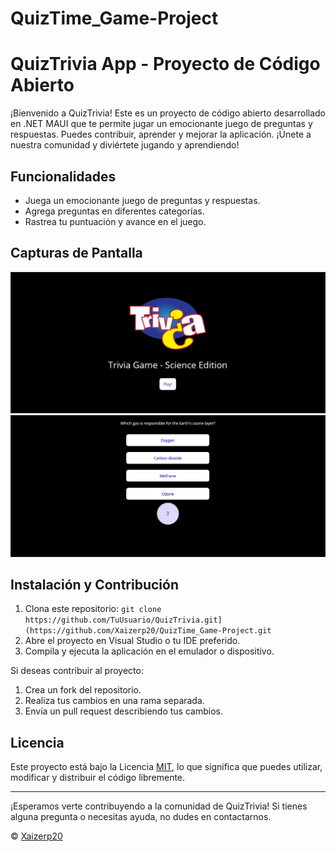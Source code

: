 # QuizTime_Game-Project

# QuizTrivia App - Proyecto de Código Abierto

¡Bienvenido a QuizTrivia! Este es un proyecto de código abierto desarrollado en .NET MAUI que te permite jugar un emocionante juego de preguntas y respuestas. Puedes contribuir, aprender y mejorar la aplicación. ¡Únete a nuestra comunidad y diviértete jugando y aprendiendo!

## Funcionalidades

- Juega un emocionante juego de preguntas y respuestas.
- Agrega preguntas en diferentes categorías.
- Rastrea tu puntuación y avance en el juego.

## Capturas de Pantalla

![Main Screen](/Proyect_Imgs/Trivia_Quiz_PROYECT.jpg)
![Question Screen](/Proyect_Imgs/Trivia_Quiz_Img.jpg)

## Instalación y Contribución

1. Clona este repositorio: `git clone https://github.com/TuUsuario/QuizTrivia.git](https://github.com/Xaizerp20/QuizTime_Game-Project.git`
2. Abre el proyecto en Visual Studio o tu IDE preferido.
3. Compila y ejecuta la aplicación en el emulador o dispositivo.

Si deseas contribuir al proyecto:

1. Crea un fork del repositorio.
2. Realiza tus cambios en una rama separada.
3. Envía un pull request describiendo tus cambios.

## Licencia

Este proyecto está bajo la Licencia [MIT](LICENSE), lo que significa que puedes utilizar, modificar y distribuir el código libremente.

---

¡Esperamos verte contribuyendo a la comunidad de QuizTrivia! Si tienes alguna pregunta o necesitas ayuda, no dudes en contactarnos.

© [Xaizerp20](https://github.com/Xaizerp20)
